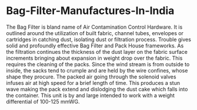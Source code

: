 # Bag-Filter-Manufactures-In-India
The Bag Filter is bland name of Air Contamination Control Hardware. It is outlined around the utilization of built fabric, channel tubes, envelopes or cartridges in catching dust, isolating dust or filtration process. Trouble gives solid and profoundly effective Bag Filter and Pack House frameworks. As the filtration continues the thickness of the dust layer on the fabric surface increments bringing about expansion in weight drop over the fabric. This requires the cleaning of the packs. Since the wind stream is from outside to inside, the sacks tend to crumple and are held by the wire confines, whose shape they procure. The packed air going through the solenoid valves infuses air at high speed for a brief length of time. This produces a stun wave making the pack extend and dislodging the dust cake which falls into the container. This unit is by and large intended to work with a weight differential of 100-125 mmWG.
